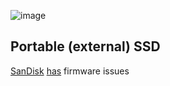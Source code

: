 ![image](https://github.com/awesome-windows11/hardware/assets/87380272/3600ce9d-bcc4-46bd-863d-8abc4c76958a)


## Portable (external) SSD
[SanDisk](https://reddit.com/r/DataHoarder/comments/15tix81/advice_on_best_ssd/) [has](https://new.reddit.com/r/DataHoarder/comments/15lkah3/we_just_lost_3tb_of_data_on_a_sandisk_extreme_ssd/) firmware issues
